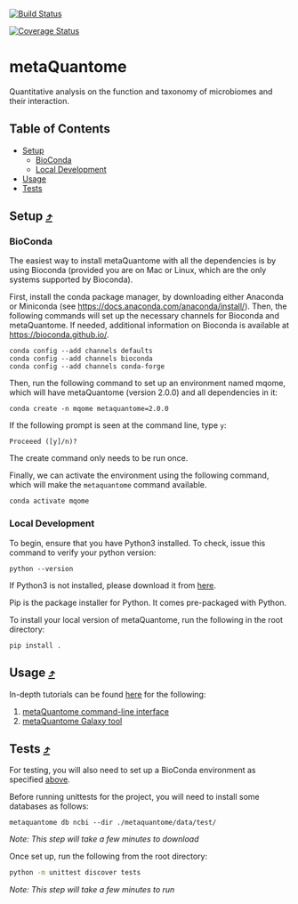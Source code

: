 [![Build Status](https://travis-ci.org/galaxyproteomics/metaquantome.svg?branch=master)](https://travis-ci.org/galaxyproteomics/metaquantome)

[![Coverage Status](https://coveralls.io/repos/github/galaxyproteomics/metaquantome/badge.svg?branch=master)](https://coveralls.io/github/galaxyproteomics/metaquantome?branch=master)

# metaQuantome


Quantitative analysis on the function and taxonomy of microbiomes and their interaction.

## Table of Contents
- [Setup](#setup-)
    - [BioConda](#bioconda-)
    - [Local Development](#local-development-)
- [Usage](#usage-)
- [Tests](#tests-)

## Setup [⤴](#table-of-contents)

### BioConda

The easiest way to install metaQuantome with all the dependencies is by using Bioconda (provided you are on Mac or Linux, which are the only systems supported by Bioconda).

First, install the conda package manager, by downloading either Anaconda or Miniconda (see https://docs.anaconda.com/anaconda/install/). Then, the following commands will set up the necessary channels for Bioconda and metaQuantome. If needed, additional information on Bioconda is available at https://bioconda.github.io/.

```
conda config --add channels defaults
conda config --add channels bioconda
conda config --add channels conda-forge
```

Then, run the following command to set up an environment named mqome, which will have metaQuantome (version 2.0.0) and all dependencies in it:

```
conda create -n mqome metaquantome=2.0.0
```

If the following prompt is seen at the command line, type `y`:
```
Proceeed ([y]/n)?
```

The create command only needs to be run once.

Finally, we can activate the environment using the following command, which will make the `metaquantome` command available.
```
conda activate mqome
```

### Local Development

To begin, ensure that you have Python3 installed. To check, issue this command to verify your python version:
```
python --version
```

If Python3 is not installed, please download it from [here](https://www.python.org/downloads/).

Pip is the package installer for Python. It comes pre-packaged with Python. 

To install your local version of metaQuantome, run the following in the root directory:
```
pip install .
```

## Usage [⤴](#table-of-contents)

In-depth tutorials can be found [here](https://galaxyproteomics.github.io/metaquantome_mcp_analysis/) for the following:
1. [metaQuantome command-line interface](https://galaxyproteomics.github.io/metaquantome_mcp_analysis/cli_tutorial/cli_tutorial.html)
2. [metaQuantome Galaxy tool](https://galaxyproteomics.github.io/metaquantome_mcp_analysis/galaxy_tutorial/galaxy_tutorial.html)

## Tests [⤴](#table-of-contents)


For testing, you will also need to set up a BioConda environment as specified [above](#bioconda-).

Before running unittests for the project, you will need to install some databases as follows:
```
metaquantome db ncbi --dir ./metaquantome/data/test/
```
*Note: This step will take a few minutes to download*

Once set up, run the following from the root directory:

```sh
python -m unittest discover tests
```
*Note: This step will take a few minutes to run*
